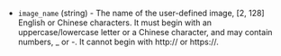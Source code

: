 <!-- Code generated from the comments of the AlicloudImageConfig struct in builder/alicloud/ecs/image_config.go; DO NOT EDIT MANUALLY -->

-   `image_name` (string) - The name of the user-defined image, [2, 128]
English or Chinese characters. It must begin with an uppercase/lowercase
letter or a Chinese character, and may contain numbers, _ or -. It
cannot begin with http:// or https://.
